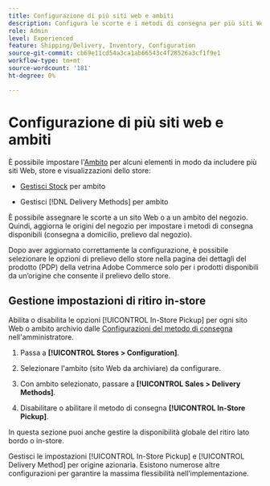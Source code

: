 ```yaml
---
title: Configurazione di più siti web e ambiti
description: Configura le scorte e i metodi di consegna per più siti Web e ambiti di archiviazione.
role: Admin
level: Experienced
feature: Shipping/Delivery, Inventory, Configuration
source-git-commit: cb69e11cd54a3ca1ab66543c4f28526a3cf1f9e1
workflow-type: tm+mt
source-wordcount: '181'
ht-degree: 0%

---
```


# Configurazione di più siti web e ambiti

È possibile impostare l&#39;[Ambito](https://experienceleague.adobe.com/en/docs/commerce-admin/start/setup/websites-stores-views#scope-settings) per alcuni elementi in modo da includere più siti Web, store e visualizzazioni dello store:

- [Gestisci Stock](https://experienceleague.adobe.com/en/docs/commerce-admin/inventory/stocks/stocks-manage) per ambito

- Gestisci [!DNL Delivery Methods] per ambito

È possibile assegnare le scorte a un sito Web o a un ambito del negozio. Quindi, aggiorna le origini del negozio per impostare i metodi di consegna disponibili (consegna a domicilio, prelievo dal negozio).

Dopo aver aggiornato correttamente la configurazione, è possibile selezionare le opzioni di prelievo dello store nella pagina dei dettagli del prodotto (PDP) della vetrina Adobe Commerce solo per i prodotti disponibili da un’origine che consente il prelievo dello store.

## Gestione impostazioni di ritiro in-store

Abilita o disabilita le opzioni [!UICONTROL In-Store Pickup] per ogni sito Web o ambito archivio dalle [Configurazioni del metodo di consegna](enable-general.md#delivery-methods) nell&#39;amministratore.

1. Passa a **[!UICONTROL Stores > Configuration]**.

1. Selezionare l&#39;ambito (sito Web da archiviare) da configurare.

1. Con ambito selezionato, passare a **[!UICONTROL Sales > Delivery Methods]**.

1. Disabilitare o abilitare il metodo di consegna **[!UICONTROL In-Store Pickup]**.

In questa sezione puoi anche gestire la disponibilità globale del ritiro lato bordo o in-store.

Gestisci le impostazioni [!UICONTROL In-Store Pickup] e [!UICONTROL Delivery Method] per origine azionaria. Esistono numerose altre configurazioni per garantire la massima flessibilità nell’implementazione.
